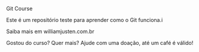 Git Course

Este é um repositório teste para aprender como o Git funciona.i

Saiba mais em williamjusten.com.br

Gostou do curso? Quer mais? Ajude com uma doação, até um café é válido!
